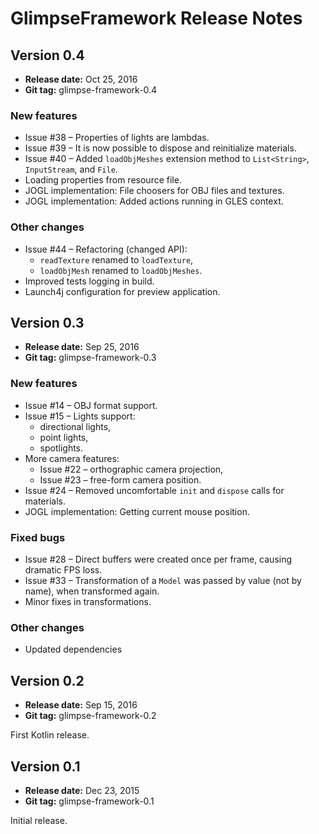 # GlimpseFramework Release Notes

## Version 0.4

* **Release date:** Oct 25, 2016
* **Git tag:** glimpse-framework-0.4

### New features

* Issue #38 – Properties of lights are lambdas.
* Issue #39 – It is now possible to dispose and reinitialize materials.
* Issue #40 – Added `loadObjMeshes` extension method to `List<String>`, `InputStream`, and `File`.
* Loading properties from resource file.
* JOGL implementation: File choosers for OBJ files and textures.
* JOGL implementation: Added actions running in GLES context.

### Other changes

* Issue #44 – Refactoring (changed API):
  * `readTexture` renamed to `loadTexture`,
  * `loadObjMesh` renamed to `loadObjMeshes`.
* Improved tests logging in build.
* Launch4j configuration for preview application.

## Version 0.3

* **Release date:** Sep 25, 2016
* **Git tag:** glimpse-framework-0.3

### New features

* Issue #14 – OBJ format support.
* Issue #15 – Lights support:
  * directional lights,
  * point lights,
  * spotlights.
* More camera features:
  * Issue #22 – orthographic camera projection,
  * Issue #23 – free-form camera position.
* Issue #24 – Removed uncomfortable `init` and `dispose` calls for materials.
* JOGL implementation: Getting current mouse position.

### Fixed bugs

* Issue #28 – Direct buffers were created once per frame, causing dramatic FPS loss.
* Issue #33 – Transformation of a `Model` was passed by value (not by name), when transformed again.
* Minor fixes in transformations.

### Other changes

* Updated dependencies

## Version 0.2

* **Release date:** Sep 15, 2016
* **Git tag:** glimpse-framework-0.2

First Kotlin release.

## Version 0.1

* **Release date:** Dec 23, 2015
* **Git tag:** glimpse-framework-0.1

Initial release.
